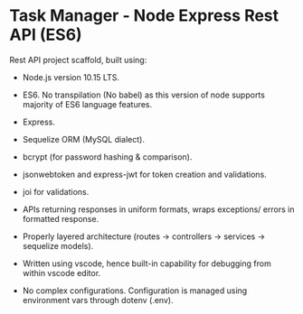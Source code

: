 # Task Manager - Node Express Rest API (ES6)

Rest API project scaffold, built using:

- Node.js version 10.15 LTS.

- ES6. No transpilation (No babel) as this version of node supports majority of ES6 language features.

- Express.

- Sequelize ORM (MySQL dialect).

- bcrypt (for password hashing & comparison).

- jsonwebtoken and express-jwt for token creation and validations.

- joi for validations.

- APIs returning responses in uniform formats, wraps exceptions/ errors in formatted response.

- Properly layered architecture (routes -> controllers -> services -> sequelize models).

- Written using vscode, hence built-in capability for debugging from within vscode editor.

- No complex configurations. Configuration is managed using environment vars through dotenv (.env).
